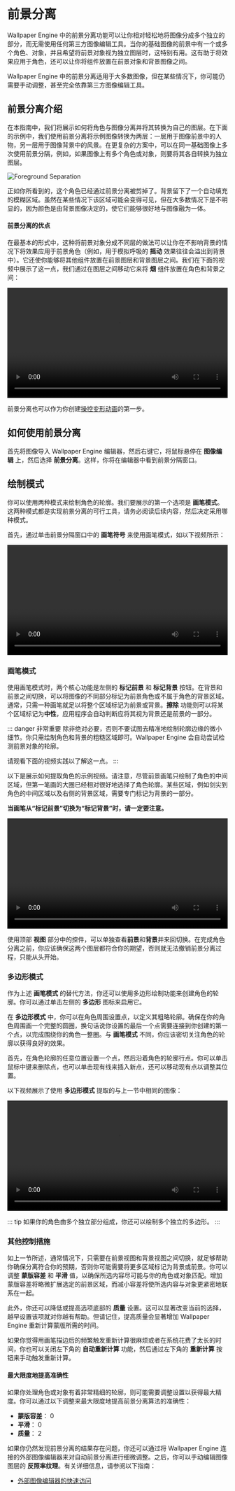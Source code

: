 # 前景分离

Wallpaper Engine 中的前景分离功能可以让你相对轻松地将图像分成多个独立的部分，而无需使用任何第三方图像编辑工具。当你的基础图像的前景中有一个或多个角色、对象，并且希望将前景对象视为独立图层时，这特别有用。这有助于将效果应用于角色，还可以让你将组件放置在前景对象和背景图像之间。

Wallpaper Engine 中的前景分离适用于大多数图像，但在某些情况下，你可能仍需要手动调整，甚至完全依靠第三方图像编辑工具。

## 前景分离介绍

在本指南中，我们将展示如何将角色与图像分离并将其转换为自己的图层。在下面的示例中，我们使用前景分离将示例图像转换为两层：一层用于图像前景中的人物，另一层用于图像背景中的风景。在更复杂的方案中，可以在同一基础图像上多次使用前景分隔，例如，如果图像上有多个角色或对象，则要将其各自转换为独立图层。

![Foreground Separation](/wallpaper-engine-docs/img/foreground-separation/foreground_separation.gif)

正如你所看到的，这个角色已经通过前景分离被剪掉了。背景留下了一个自动填充的模糊区域。虽然在某些情况下该区域可能会变得可见，但在大多数情况下是不明显的，因为颜色是由背景图像决定的，使它们能够很好地与图像融为一体。

#### 前景分离的优点

在最基本的形式中，这种将前景对象分成不同层的做法可以让你在不影响背景的情况下将效果应用于前景角色（例如，用于模拟呼吸的 **摇动** 效果往往会溢出到背景中）。它还使你能够将其他组件放置在前景图层和背景图层之间。我们在下面的视频中展示了这一点，我们通过在图层之间移动它来将 **烟** 组件放置在角色和背景之间：

<video width="100%" controls autoplay loop>
  <source :src="$withBase('/videos/foreground_layering.mp4')" type="video/mp4">
  Your browser does not support the video tag.
</video>

前景分离也可以作为你创建[操控变形动画](/wallpaper-engine-docs/scene/puppet-warp/introduction)的第一步。

## 如何使用前景分离

首先将图像导入 Wallpaper Engine 编辑器，然后右键它，将鼠标悬停在 **图像编辑** 上，然后选择 **前景分离**。这样，你将在编辑器中看到前景分隔窗口。

## 绘制模式

你可以使用两种模式来绘制角色的轮廓。我们要展示的第一个选项是 **画笔模式**。这两种模式都是实现前景分离的可行工具，请务必阅读后续内容，然后决定采用哪种模式。

首先，通过单击前景分隔窗口中的 **画笔符号** 来使用画笔模式，如以下视频所示：

<video width="100%" controls autoplay loop>
  <source :src="$withBase('/videos/foreground_separation_mode.mp4')" type="video/mp4">
  Your browser does not support the video tag.
</video>

### 画笔模式

使用画笔模式时，两个核心功能是左侧的 **标记前景** 和 **标记背景** 按钮。在背景和前景之间切换，可以将图像的不同部分标记为前景角色或不属于角色的背景区域。通常，只需一种画笔就足以将整个区域标记为前景或背景。**擦除** 功能则可以将某个区域标记为**中性**，应用程序会自动判断应将其视为背景还是前景的一部分。

::: danger 非常重要
除非绝对必要，否则不要试图去精准地绘制轮廓边缘的微小细节。你只需绘制角色和背景的粗糙区域即可。Wallpaper Engine 会自动尝试检测前景对象的轮廓。

请观看下面的视频实践以了解这一点。
:::

以下是展示如何提取角色的示例视频。请注意，尽管前景画笔只绘制了角色的中间区域，但第一笔画的大圈已经相对很好地选择了角色轮廓。某些区域，例如剑尖到角色的中间区域以及右侧的背景区域，需要专门标记为背景的一部分。

**当画笔从“标记前景”切换为“标记背景”时，请一定要注意。**

<video width="100%" controls>
  <source :src="$withBase('/videos/foreground_separation.mp4')" type="video/mp4">
  Your browser does not support the video tag.
</video>

使用顶部 **视图** 部分中的控件，可以单独查看**前景**和**背景**并来回切换。在完成角色分离之前，你应该确保这两个图层都符合你的期望，否则就无法撤销前景分离过程，只能从头开始。

### 多边形模式

作为上述 **画笔模式** 的替代方法，你还可以使用多边形绘制功能来创建角色的轮廓。你可以通过单击左侧的 **多边形** 图标来启用它。

在 **多边形模式** 中，你可以在角色周围设置点，以定义其粗略轮廓。确保在你的角色周围画一个完整的圆圈，换句话说你设置的最后一个点需要连接到你创建的第一个点，以完成围绕你的角色一整圈。与 **画笔模式** 不同，你应该密切关注角色的轮廓以获得良好的效果。

首先，在角色轮廓的任意位置设置一个点，然后沿着角色的轮廓行点。你可以单击鼠标中键来删除点，也可以单击现有线来插入新点，还可以移动现有点以调整其位置。

以下视频展示了使用 **多边形模式** 提取的与上一节中相同的图像：

<video width="100%" controls>
  <source :src="$withBase('/videos/foreground_separation_polygon.mp4')" type="video/mp4">
  Your browser does not support the video tag.
</video>

::: tip
如果你的角色由多个独立部分组成，你还可以绘制多个独立的多边形。
:::

### 其他控制措施

如上一节所述，通常情况下，只需要在前景视图和背景视图之间切换，就足够帮助你确保分离符合你的预期，否则你可能需要将更多区域标记为背景或前景。你可以调整 **蒙版容差** 和 **平滑** 值，以确保所选内容尽可能与你的角色或对象匹配。增加蒙版容差将略微扩展选定的前景区域，而减小容差将使所选内容与对象更紧密地联系在一起。

此外，你还可以降低或提高选项底部的 **质量** 设置。这可以显著改变当前的选择，越早设置该项就对你越有帮助。但请记住，提高质量会显著增加 Wallpaper Engine 重新计算蒙版所需的时间。

如果你觉得用画笔描边后的频繁触发重新计算很麻烦或者在系统花费了太长的时间，你也可以关闭左下角的 **自动重新计算** 功能，然后通过左下角的 **重新计算** 按钮来手动触发重新计算。

#### 最大限度地提高准确性

如果你处理角色或对象有着非常精细的轮廓，则可能需要调整设置以获得最大精度。你可以通过以下调整来最大限度地提高前景分离算法的准确性：

* **蒙版容差**： 0
* **平滑**： 0
* **质量**： 2

如果你仍然发现前景分离的结果存在问题，你还可以通过将 Wallpaper Engine 连接的外部图像编辑器来对自动前景分离进行细微调整。之后，你可以手动编辑图像图层的 **反照率纹理**。有关详细信息，请参阅以下指南：

* [外部图像编辑器的快速访问](/wallpaper-engine-docs/scene/image-preparation/external-editor)
